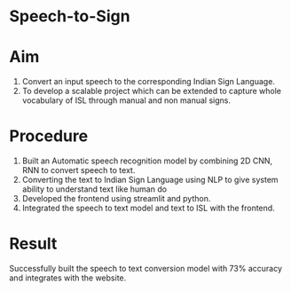 # Speech-to-Sign

# Aim
1. Convert an input speech to the corresponding Indian Sign Language.
2. To develop a scalable project which can be extended to capture whole vocabulary of ISL through manual and non manual signs.

# Procedure
1. Built an Automatic speech recognition model by combining 2D CNN, RNN to convert speech to text.
2. Converting the text to Indian Sign Language using NLP to give system ability to understand text like human do
3. Developed the frontend using streamlit and python.
4. Integrated the speech to text model and text to ISL with the frontend.

# Result  
Successfully built the speech to text conversion model with 73% accuracy and integrates with the website.

